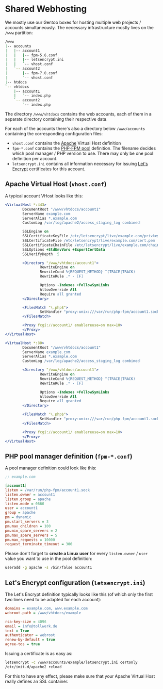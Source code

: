 Shared Webhosting
=================

We mostly use our Gentoo boxes for hosting multiple web projects / accounts simultaneously. The necessary infrastructure mostly lives on the `/www` partition:

```sh
/www
|-- accounts
|   |-- account1
|   |   |-- fpm-5.6.conf
|   |   |-- letsencrypt.ini
|   |   `-- vhost.conf
|   `-- account2
|       |-- fpm-7.0.conf
|       `-- vhost.conf
|-- htdocs
`-- vhtdocs
    |-- account1
    |   `-- index.php
    `-- account2
        `-- index.php
```

The directory `/www/vhtdocs` contains the web accounts, each of them in a separate directory containing their respective data.

For each of the accounts there's also a directory below `/www/accounts` containing the corresponding configuration files:

* `vhost.conf` contains the [Apache](../04_Software/05_Apache-PHP.md#Installation) Virtual Host definition
* `fpm-*.conf` contains the [PHP-FPM pool](../04_Software/05_Apache-PHP.md#php-pool-manager-configuration) definition. The filename decides which pool manager / PHP version to use. There may only be one pool definition per account.
* `letsencrypt.ini` contains all information necessary for issuing [Let's Encrypt](../04_Software/06_Letsencrypt.md) certificates for this account. 

Apache Virtual Host (`vhost.conf`)
----------------------------------

A typical account VHost looks like this:

```apache
<VirtualHost *:443>
        DocumentRoot "/www/vhtdocs/account1"
        ServerName example.com
        ServerAlias *.example.com
        CustomLog /var/log/apache2/access_staging_log combined

        SSLEngine on
        SSLCertificateKeyFile /etc/letsencrypt/live/example.com/privkey.pem
        SSLCertificateFile /etc/letsencrypt/live/example.com/cert.pem
        SSLCertificateChainFile /etc/letsencrypt/live/example.com/chain.pem
        SSLOptions +StdEnvVars +ExportCertData
        SSLVerifyDepth  5

        <Directory "/www/vhtdocs/account1">
                RewriteEngine on
                RewriteCond %{REQUEST_METHOD} ^(TRACE|TRACK)
                RewriteRule .* - [F]

                Options -Indexes +FollowSymLinks
                AllowOverride All
                Require all granted
        </Directory>

        <FilesMatch "\.php$">
                SetHandler "proxy:unix:///var/run/php-fpm/account1.sock|fcgi://account1/"
        </FilesMatch>

        <Proxy fcgi://account1/ enablereuse=on max=10>
        </Proxy>
</VirtualHost>

<VirtualHost *:80>
        DocumentRoot "/www/vhtdocs/account1"
        ServerName example.com
        ServerAlias *.example.com
        CustomLog /var/log/apache2/access_staging_log combined

        <Directory "/www/vhtdocs/account1">
                RewriteEngine on
                RewriteCond %{REQUEST_METHOD} ^(TRACE|TRACK)
                RewriteRule .* - [F]

                Options -Indexes +FollowSymLinks
                AllowOverride All
                Require all granted
        </Directory>

        <FilesMatch "\.php$">
                SetHandler "proxy:unix:///var/run/php-fpm/account1.sock|fcgi://account1/"
        </FilesMatch>

        <Proxy fcgi://account1/ enablereuse=on max=10>
        </Proxy>
</VirtualHost>
```

PHP pool manager definition (`fpm-*.conf`)
------------------------------------------

A pool manager definition could look like this:

```ini
;; example.com

[account1]
listen = /var/run/php-fpm/account1.sock
listen.owner = account1
listen.group = apache
listen.mode = 0660
user = account1
group = apache
pm = dynamic
pm.start_servers = 3
pm.max_children = 100
pm.min_spare_servers = 2
pm.max_spare_servers = 5
pm.max_requests = 10000
request_terminate_timeout = 300
```

Please don't forget to **create a Linux user** for every `listen.owner` / `user` value you want to use in the pool definition:

```sh
useradd -g apache -s /bin/false account1
```


Let's Encrypt configuration (`letsencrypt.ini`)
-----------------------------------------------

The Let's Encrypt definition typically looks like this (of which only the first two lines need to be adapted for each account):

```ini
domains = example.com, www.example.com
webroot-path = /www/vhtdocs/example

rsa-key-size = 4096
email = info@tollwerk.de
text = True
authenticator = webroot
renew-by-default = true
agree-tos = true
```

Issuing a certificate is as easy as:

```sh
letsencrypt -c /www/accounts/example/letsencrypt.ini certonly
/etc/init.d/apache2 reload
```

For this to have any effect, please make sure that your Apache Virtual Host really defines an SSL container.